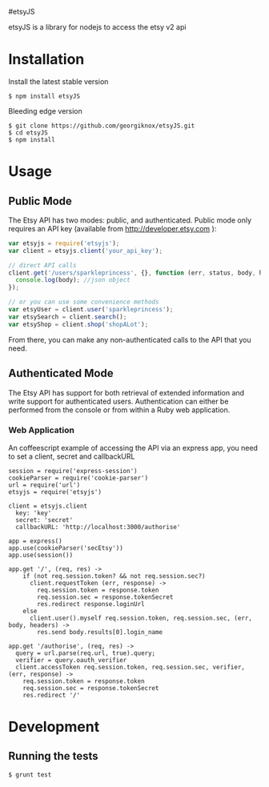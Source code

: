#etsyJS

etsyJS is a library for nodejs to access the etsy v2 api

# Installation
Install the latest stable version
```
$ npm install etsyJS
```

Bleeding edge version
```
$ git clone https://github.com/georgiknox/etsyJS.git
$ cd etsyJS
$ npm install
```

# Usage

## Public Mode
The Etsy API has two modes: public, and authenticated. Public mode only requires an API key (available from http://developer.etsy.com ):

```js
var etsyjs = require('etsyjs');
var client = etsyjs.client('your_api_key');

// direct API calls
client.get('/users/sparkleprincess', {}, function (err, status, body, headers) {
  console.log(body); //json object
});

// or you can use some convenience methods
var etsyUser = client.user('sparkleprincess');
var etsySearch = client.search();
var etsyShop = client.shop('shopALot');
```
From there, you can make any non-authenticated calls to the API that you need.

## Authenticated Mode
The Etsy API has support for both retrieval of extended information and write support for authenticated users. Authentication can either be performed from the console or from within a Ruby web application.

### Web Application
An coffeescript example of accessing the API via an express app, you need to set a client, secret and callbackURL

```
session = require('express-session')
cookieParser = require('cookie-parser')
url = require('url')
etsyjs = require('etsyjs')

client = etsyjs.client
  key: 'key'
  secret: 'secret'
  callbackURL: 'http://localhost:3000/authorise'

app = express()
app.use(cookieParser('secEtsy'))
app.use(session())

app.get '/', (req, res) ->
    if (not req.session.token? && not req.session.sec?)
      client.requestToken (err, response) ->
        req.session.token = response.token
        req.session.sec = response.tokenSecret
        res.redirect response.loginUrl
    else
      client.user().myself req.session.token, req.session.sec, (err, body, headers) ->
        res.send body.results[0].login_name

app.get '/authorise', (req, res) ->
  query = url.parse(req.url, true).query;
  verifier = query.oauth_verifier
  client.accessToken req.session.token, req.session.sec, verifier, (err, response) ->
    req.session.token = response.token
    req.session.sec = response.tokenSecret
    res.redirect '/'
```

# Development

## Running the tests
```js
$ grunt test
```
